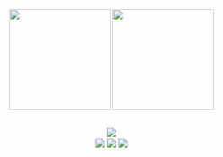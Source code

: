 <div align="center">
  <img height='180em' src="https://github-readme-stats.vercel.app/api?username=kaikyuji&show_icons=true&theme=radical&include_all_comits=true&count_private=true">
  <img height='180em' src="https://github-readme-stats.vercel.app/api/top-langs/?username=kaikyuji&layout=compact&theme=radical">
</div>

##

<div align='center'>
  <img src='https://64.media.tumblr.com/835c70d0be1fde25658d1c5dc87f3e69/f082a74ef2dc77b8-0c/s500x750/085d5e7e4688ffaf2fc73da3d281b5e1b35000ad.gifv'>
  <br>
  <a href='https://br.pinterest.com/kaikykohatsu/'><img align='center' src='https://img.shields.io/badge/Pinterest-%23E60023.svg?&style=for-the-badge&logo=Pinterest&logoColor=white'></a>
  <a href='https://instagram.com/yuji.khtsu/'><img align='center' src='https://img.shields.io/badge/Instagram-E4405F?style=for-the-badge&logo=instagram&logoColor=white'></a>
  <a href='https://linkedin.com/in/kaikyuji/'><img align='center' src='https://img.shields.io/badge/LinkedIn-0077B5?style=for-the-badge&logo=linkedin&logoColor=white'></a>
</div>

##
